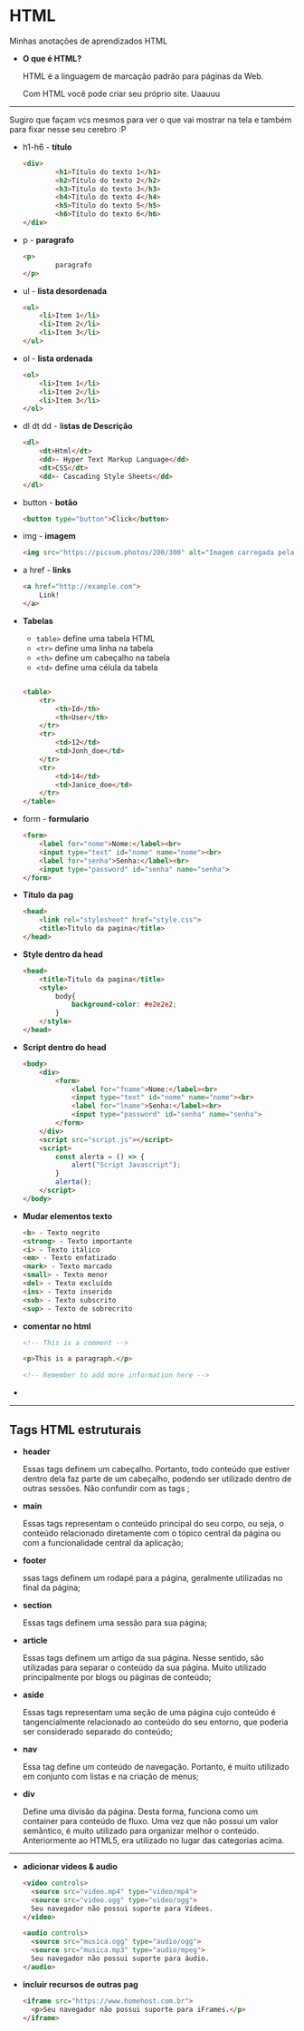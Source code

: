 # HTML
Minhas anotações de aprendizados HTML

- **O que é HTML?**
    
    HTML é a linguagem de marcação padrão para páginas da Web.
    
    Com HTML você pode criar seu próprio site. Uaauuu
    
---
Sugiro que façam vcs mesmos para ver o que vai mostrar na tela e também para fixar nesse seu cerebro :P
- h1-h6 - **título**
    
   
    ```html
    <div>
            <h1>Título do texto 1</h1>
            <h2>Título do texto 2</h2>
            <h3>Título do texto 3</h3>
            <h4>Título do texto 4</h4>
            <h5>Título do texto 5</h5>
            <h6>Título do texto 6</h6>
    </div>
    ```
    
- p - **paragrafo**
    
    ```html
    <p>
    		paragrafo
    </p>
    ```
    
- ul - **lista desordenada**
    
    ```html
    <ul>
        <li>Item 1</li>
        <li>Item 2</li>
        <li>Item 3</li>
    </ul>
    ```
    
- ol - **lista ordenada**
    
    ```html
    <ol>
        <li>Item 1</li>
        <li>Item 2</li>
        <li>Item 3</li>
    </ol>
    ```
    
- dl dt dd - l****istas de Descrição****
    
    ```html
    <dl>
        <dt>Html</dt>
        <dd>- Hyper Text Markup Language</dd>
        <dt>CSS</dt>
        <dd>- Cascading Style Sheets</dd>
    </dl>
    ```
    
- button - **botão**
    
    ```html
    <button type="button">Click</button>
    ```
    
- img - **imagem**
    
    ```html
    <img src="https://picsum.photos/200/300" alt="Imagem carregada pela api" width="100px" height="100px">
    ```
    
- a href - **links**
    
    ```html
    <a href="http://example.com">
        Link!
    </a>
    ```
    
- **Tabelas**
    - `table>` define uma tabela HTML
    - `<tr>` define uma linha na tabela
    - `<th>` define um cabeçalho na tabela
    - `<td>` define uma célula da tabela
    
    ```html

    <table>
        <tr>
            <th>Id</th>
            <th>User</th>
        </tr>
        <tr>
            <td>12</td>
            <td>Jonh_doe</td>
        </tr>
        <tr>
            <td>14</td>
            <td>Janice_doe</td>
        </tr>
    </table>
    ```
    
- form - **formulario**
    
    ```html
    <form>
        <label for="nome">Nome:</label><br>
        <input type="text" id="nome" name="nome"><br>
        <label for="senha">Senha:</label><br>
        <input type="password" id="senha" name="senha">
    </form>
    ```
    
- **Titulo da pag**
    
    ```html
    <head>
        <link rel="stylesheet" href="style.css">
        <title>Titulo da pagina</title>
    </head>
    ```
    
- **Style dentro da head**
    
    ```html
    <head>
        <title>Titulo da pagina</title>
        <style>
            body{
                background-color: #e2e2e2;
            }
        </style>
    </head>
    ```
    
- **Script dentro do head**
    
    ```html
    <body>
        <div>
            <form>
                <label for="fname">Nome:</label><br>
                <input type="text" id="nome" name="nome"><br>
                <label for="lname">Senha:</label><br>
                <input type="password" id="senha" name="senha">
            </form>
        </div>
        <script src="script.js"></script>
        <script>
            const alerta = () => {
                alert("Script Javascript");
            }
            alerta();
        </script>
    </body>
    ```
    
- **Mudar elementos texto**
    
    ```html
    <b> - Texto negrito
    <strong> - Texto importante
    <i> - Texto itálico
    <em> - Texto enfatizado
    <mark> - Texto marcado
    <small> - Texto menor
    <del> - Texto excluído
    <ins> - Texto inserido
    <sub> - Texto subscrito
    <sup> - Texto de sobrecrito
    ```
    
- **comentar no html**
    
    ```html
    <!-- This is a comment -->
    
    <p>This is a paragraph.</p>
    
    <!-- Remember to add more information here -->
    ```
    
- 

---

## **Tags HTML estruturais**

- **header**
    
    Essas tags definem um cabeçalho. Portanto, todo conteúdo que estiver dentro dela faz parte de um cabeçalho, podendo ser utilizado dentro de outras sessões. Não confundir com as tags <head>;
    
- **main**
    
    Essas tags representam o conteúdo principal do seu corpo, ou seja, o conteúdo relacionado diretamente com o tópico central da página ou com a funcionalidade central da aplicação;
    
- **footer**
    
    ssas tags definem um rodapé para a página, geralmente utilizadas no final da página;
    
- **section**
    
    Essas tags definem uma sessão para sua página;
    
- **article**
    
    Essas tags definem um artigo da sua página. Nesse sentido, são utilizadas para separar o conteúdo da sua página. Muito utilizado principalmente por blogs ou páginas de conteúdo;
    
- **aside**
    
    Essas tags representam uma seção de uma página cujo conteúdo é tangencialmente relacionado ao conteúdo do seu entorno, que poderia ser considerado separado do conteúdo;
    
- **nav**
    
    Essa tag define um conteúdo de navegação. Portanto, é muito utilizado em conjunto com listas e na criação de menus;
    
- **div**
    
    Define uma divisão da página. Desta forma, funciona como um container para conteúdo de fluxo. Uma vez que não possui um valor semântico, é muito utilizado para organizar melhor o conteúdo. Anteriormente ao HTML5, era utilizado no lugar das categorias acima.
    

---

- **adicionar videos & audio**
    
    ```html
    <video controls>
      <source src="video.mp4" type="video/mp4">
      <source src="video.ogg" type="video/ogg">
      Seu navegador não possui suporte para Vídeos.
    </video>
    
    <audio controls>
      <source src="musica.ogg" type="audio/ogg">
      <source src="musica.mp3" type="audio/mpeg">
      Seu navegador não possui suporte para áudio.
    </audio>
    ```
    
- **incluir recursos de outras pag**
    
    ```html
    <iframe src="https://www.homehost.com.br">
      <p>Seu navegador não possui suporte para iFrames.</p>
    </iframe>
    ```
